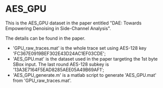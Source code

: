 # AES_GPU
This is the AES_GPU dataset in the paper entitled "DAE: Towards Empowering Denoising in Side-Channel Analysis".

The details can be found in the paper.

- 'GPU_raw_traces.mat' is the whole trace set using AES-128 key 'FC367E0919BEF302E43D24AC1EF03CDE';
- 'AES_GPU.mat' is the dataset used in the paper targeting the 1st byte SBox input. The last round AES-128 subkey is '13A3E7164F5EAD8285AEE05A49B69AF1';
- 'AES_GPU_generate.m' is a matlab script to generate 'AES_GPU.mat' from 'GPU_raw_traces.mat'.
